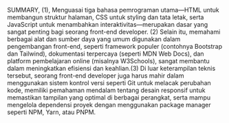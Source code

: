 SUMMARY,
(1), Menguasai tiga bahasa pemrograman utama—HTML untuk membangun struktur halaman, CSS untuk styling dan tata letak, serta JavaScript untuk menambahkan interaktivitas—merupakan dasar yang sangat penting bagi seorang front-end developer. (2) Selain itu, memahami berbagai alat dan sumber daya yang umum digunakan dalam pengembangan front-end, seperti framework populer (contohnya Bootstrap dan Tailwind), dokumentasi terpercaya (seperti MDN Web Docs), dan platform pembelajaran online (misalnya W3Schools), sangat membantu dalam meningkatkan efisiensi dan keahlian.(3) Di luar keterampilan teknis tersebut, seorang front-end developer juga harus mahir dalam menggunakan sistem kontrol versi seperti Git untuk melacak perubahan kode, memiliki pemahaman mendalam tentang desain responsif untuk memastikan tampilan yang optimal di berbagai perangkat, serta mampu mengelola dependensi proyek dengan menggunakan package manager seperti NPM, Yarn, atau PNPM.
